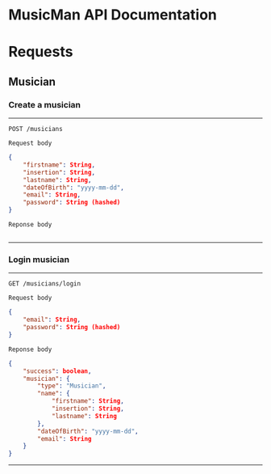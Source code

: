 MusicMan API Documentation
==========================

# Requests

## Musician

### Create a musician
---
```http
POST /musicians
```
`Request body`
```json
{
    "firstname": String,
    "insertion": String,
    "lastname": String,
    "dateOfBirth": "yyyy-mm-dd",
    "email": String,
    "password": String (hashed)
}
```
`Reponse body`
```json

```
---

### Login musician
---
```http
GET /musicians/login
```
`Request body`
```json
{
    "email": String,
    "password": String (hashed)
}
```
`Reponse body`
```json
{
    "success": boolean,
    "musician": {
        "type": "Musician",
        "name": {
            "firstname": String,
            "insertion": String,
            "lastname": String
        },
        "dateOfBirth": "yyyy-mm-dd",
        "email": String
    }
}
```
---